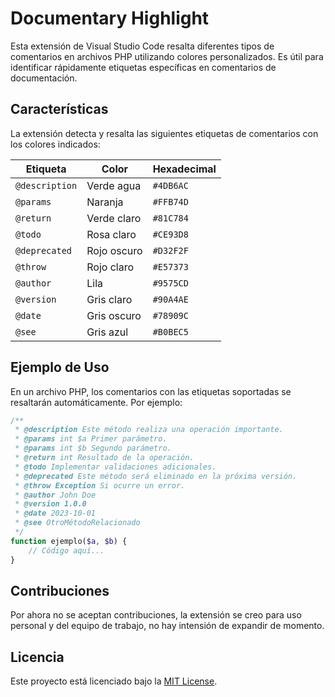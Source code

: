 <!-- @import "[TOC]" {cmd="toc" depthFrom=1 depthTo=6 orderedList=false} -->
# Documentary Highlight

Esta extensión de Visual Studio Code resalta diferentes tipos de comentarios en archivos PHP utilizando colores personalizados. Es útil para identificar rápidamente etiquetas específicas en comentarios de documentación.

## Características

La extensión detecta y resalta las siguientes etiquetas de comentarios con los colores indicados:

| Etiqueta       | Color      | Hexadecimal |
|----------------|------------|-------------|
| `@description` | Verde agua | `#4DB6AC`   |
| `@params`      | Naranja    | `#FFB74D`   |
| `@return`      | Verde claro| `#81C784`   |
| `@todo`        | Rosa claro | `#CE93D8`   |
| `@deprecated`  | Rojo oscuro| `#D32F2F`   |
| `@throw`       | Rojo claro | `#E57373`   |
| `@author`      | Lila       | `#9575CD`   |
| `@version`     | Gris claro | `#90A4AE`   |
| `@date`        | Gris oscuro| `#78909C`   |
| `@see`         | Gris azul  | `#B0BEC5`   |

## Ejemplo de Uso

En un archivo PHP, los comentarios con las etiquetas soportadas se resaltarán automáticamente. Por ejemplo:

```php
/**
 * @description Este método realiza una operación importante.
 * @params int $a Primer parámetro.
 * @params int $b Segundo parámetro.
 * @return int Resultado de la operación.
 * @todo Implementar validaciones adicionales.
 * @deprecated Este método será eliminado en la próxima versión.
 * @throw Exception Si ocurre un error.
 * @author John Doe
 * @version 1.0.0
 * @date 2023-10-01
 * @see OtroMétodoRelacionado
 */
function ejemplo($a, $b) {
    // Código aquí...
}
```
## Contribuciones

Por ahora no se aceptan contribuciones, la extensión se creo para uso personal y del equipo de trabajo, no hay intensión de expandir de momento.

## Licencia

Este proyecto está licenciado bajo la [MIT License](LICENSE).
